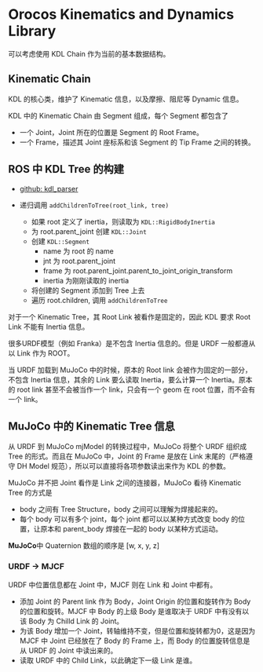 # Orocos Kinematics and Dynamics Library
可以考虑使用 KDL Chain 作为当前的基本数据结构。

## Kinematic Chain
KDL 的核心类，维护了 Kinematic 信息，以及摩擦、阻尼等 Dynamic 信息。

KDL 中的 Kinematic Chain 由 Segment 组成，每个 Segment 都包含了
- 一个 Joint，Joint 所在的位置是 Segment 的 Root Frame。
- 一个 Frame，描述其 Joint 座标系和该 Segment 的 Tip Frame 之间的转换。

## ROS 中 KDL Tree 的构建
- [github: kdl_parser](https://github.com/ros/kdl_parser)

- 递归调用 `addChildrenToTree(root_link, tree)`
  - 如果 root 定义了 inertia，则读取为 `KDL::RigidBodyInertia`
  - 为 root.parent_joint 创建 `KDL::Joint`
  - 创建 `KDL::Segment`
    - name 为 root 的 name
    - jnt 为 root.parent_joint
    - frame 为 root.parent_joint.parent_to_joint_origin_transform
    - inertia 为刚刚读取的 inertia
  - 将创建的 Segment 添加到 Tree 上去
  - 遍历 root.children, 调用 `addChildrenToTree`

对于一个 Kinematic Tree，其 Root Link 被看作是固定的，因此 KDL 要求 Root Link 不能有 Inertia 信息。

很多URDF模型（例如 Franka）是不包含 Inertia 信息的。但是 URDF 一般都遵从以 Link 作为 ROOT。

当 URDF 加载到 MuJoCo 中的时候，原本的 Root link 会被作为固定的一部分，不包含 Inertia 信息，其余的 Link 要么读取 Inertia，要么计算一个 Inertia。原本的 root link 甚至不会被当作一个 link，只会有一个 geom 在 root 位置，而不会有一个 link。

## MuJoCo 中的 Kinematic Tree 信息
从 URDF 到 MuJoCo mjModel 的转换过程中，MuJoCo 将整个 URDF 组织成 Tree 的形式。而且在 MuJoCo 中，Joint 的 Frame 是放在 Link 末尾的（严格遵守 DH Model 规范），所以可以直接将各项参数读出来作为 KDL 的参数。

MuJoCo 并不把 Joint 看作是 Link 之间的连接器，MuJoCo 看待 Kinematic Tree 的方式是
- body 之间有 Tree Structure，body 之间可以理解为焊接起来的。
- 每个 body 可以有多个 joint，每个 joint 都可以以某种方式改变 body 的位置，让原本和 parent_body 焊接在一起的 body 以某种方式运动。

**MuJoCo**中 Quaternion 数组的顺序是 [w, x, y, z]

### URDF -> MJCF
URDF 中位置信息都在 Joint 中，MJCF 则在 Link 和 Joint 中都有。
- 添加 Joint 的 Parent link 作为 Body，Joint Origin 的位置和旋转作为 Body 的位置和旋转。MJCF 中 Body 的上级 Body 是谁取决于 URDF 中有没有以该 Body 为 Chilld Link 的 Joint。
- 为该 Body 增加一个 Joint，转轴维持不变，但是位置和旋转都为0，这是因为 MJCF 中 Joint 已经放在了 Body 的 Frame 上，而 Body 的位置旋转信息是从 URDF 的 Joint 中读出来的。
- 读取 URDF 中的 Child Link，以此确定下一级 Link 是谁。